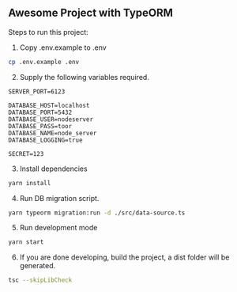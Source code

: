 ## Awesome Project with TypeORM

Steps to run this project:

1. Copy .env.example to .env
```bash
cp .env.example .env
```
2. Supply the following variables required.
```
SERVER_PORT=6123

DATABASE_HOST=localhost
DATABASE_PORT=5432
DATABASE_USER=nodeserver
DATABASE_PASS=toor
DATABASE_NAME=node_server
DATABASE_LOGGING=true

SECRET=123
```
3. Install dependencies
```bash
yarn install
```

4. Run DB migration script.

```bash
yarn typeorm migration:run -d ./src/data-source.ts
```

5. Run development mode
```bash
yarn start
```

6. If you are done developing, build the project, a dist folder will be generated.
```bash
tsc --skipLibCheck
```